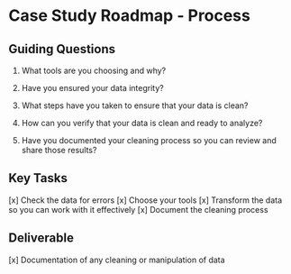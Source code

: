 # Case Study Roadmap - Process

## Guiding Questions

1. What tools are you choosing and why?

2. Have you ensured your data integrity? 

3. What steps have you taken to ensure that your data is clean?

4. How can you verify that your data is clean and ready to analyze?

5. Have you documented your cleaning process so you can review and share those results?

## Key Tasks
[x] Check the data for errors
[x] Choose your tools
[x] Transform the data so you can work with it effectively
[x] Document the cleaning process

## Deliverable 
[x] Documentation of any cleaning or manipulation of data
